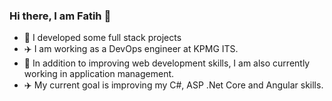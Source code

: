 ### Hi there, I am Fatih 👋

- 🔭 I developed some full stack projects  
- ✈️ I am working as a DevOps engineer at KPMG ITS. 
- 🌱 In addition to improving web development skills, I am also currently working in application management.
- ✈️ My current goal is improving my C#, ASP .Net Core and Angular skills.
